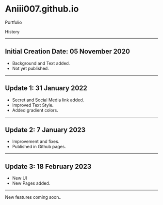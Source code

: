 # Aniii007.github.io
Portfolio

History
_____________________________________
Initial Creation Date: 05 November 2020 
--------------------------------------
- Background and Text added.
- Not yet published.
_____________________________________
Update 1: 31 January 2022
----------------------------------------
- Secret and Social Media link added.
- Improved Text Style.
- Added gradient colors.
_____________________________________
Update 2: 7 January 2023
--------------------------------------------
- Improvement and fixes.
- Published in Github pages.
_____________________________________
Update 3: 18 February 2023
--------------------------------------------
- New UI
- New Pages added.
______________________________________
New features coming soon..
